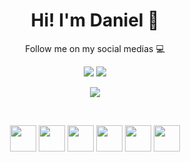 <div>
  <h1 align="center">
    Hi! I'm Daniel 👋
  </h1>
  <p align="center">
    Follow me on my social medias 💻
  </p>
</div>
<div>
  <p align="center">
    <a href="https://linkedin.com/in/dansouzaeu" target="_blank"><img src="https://img.shields.io/badge/LinkedIn-0077B5?style=for-the-badge&logo=linkedin&logoColor=white" /></a>
    <a href="https://t.me/dansouzaeu" target="_blank"><img src="https://img.shields.io/badge/Telegram-2CA5E0?style=for-the-badge&logo=telegram&logoColor=white" /></a>
  </p>
</div>
<div>
  <p align="center">
    <picture>
      <img src="https://github-readme-stats.vercel.app/api?username=dansouzaeu&show_icons=true&theme=dracula" />
    </picture>
  </p>
</div><br>
<div>
  <p align="center">
    <picture><img src="https://cdn.jsdelivr.net/gh/devicons/devicon/icons/microsoftsqlserver/microsoftsqlserver-plain-wordmark.svg" width=42px /></picture>
    <picture><img src="https://cdn.jsdelivr.net/gh/devicons/devicon/icons/python/python-original-wordmark.svg" width=42px /></picture>
    <picture><img src="https://cdn.jsdelivr.net/gh/devicons/devicon/icons/html5/html5-original-wordmark.svg" width=42px /></picture>
    <picture><img src="https://cdn.jsdelivr.net/gh/devicons/devicon/icons/css3/css3-original-wordmark.svg" width=42px /></picture>
    <picture><img src="https://cdn.jsdelivr.net/gh/devicons/devicon/icons/vscode/vscode-original-wordmark.svg" width=42px /></picture>
    <picture><img src="https://cdn.jsdelivr.net/gh/devicons/devicon/icons/mysql/mysql-original-wordmark.svg" width=42px /></picture>
  </p>
</div>
